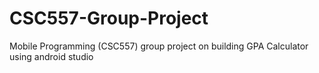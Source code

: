 # CSC557-Group-Project
Mobile Programming (CSC557) group project on building GPA Calculator using android studio 
